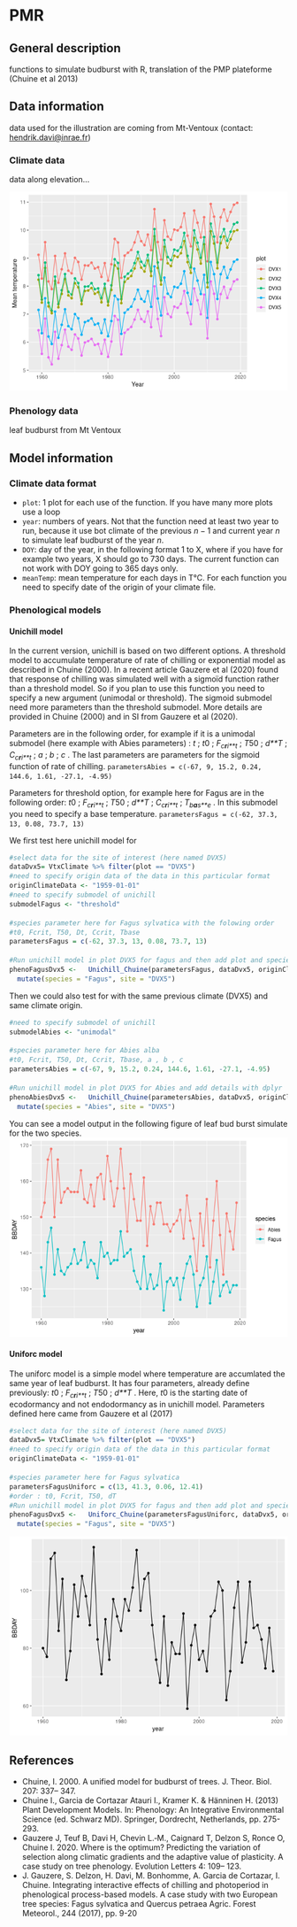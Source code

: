 PMR
================

General description
-------------------

functions to simulate budburst with R, translation of the PMP plateforme
(Chuine et al 2013)

Data information
----------------

data used for the illustration are coming from Mt-Ventoux (contact:
<a href="mailto:hendrik.davi@inrae.fr" class="email">hendrik.davi@inrae.fr</a>)

### Climate data

data along elevation…

![](README_files/figure-gfm/data%20climate%20presentation-1.png)<!-- -->

### Phenology data

leaf budburst from Mt Ventoux

Model information
-----------------

### Climate data format

-   `plot`: 1 plot for each use of the function. If you have many more
    plots use a loop
-   `year`: numbers of years. Not that the function need at least two
    year to run, because it use bot climate of the previous *n* − 1 and
    current year *n* to simulate leaf budburst of the year *n*.
-   `DOY`: day of the year, in the following format 1 to X, where if you
    have for example two years, X should go to 730 days. The current
    function can not work with DOY going to 365 days only.
-   `meanTemp`: mean temperature for each days in T°C. For each function
    you need to specify date of the origin of your climate file.

### Phenological models

#### Unichill model

In the current version, unichill is based on two different options. A
threshold model to accumulate temperature of rate of chilling or
exponential model as described in Chuine (2000). In a recent article
Gauzere et al (2020) found that response of chilling was simulated well
with a sigmoïd function rather than a threshold model. So if you plan to
use this function you need to specify a new argument (unimodal or
threshold). The sigmoid submodel need more parameters than the threshold
submodel. More details are provided in Chuine (2000) and in SI from
Gauzere et al (2020).

Parameters are in the following order, for example if it is a unimodal
submodel (here example with Abies parameters) : *t* ; *t*0 ;
*F*<sub>*c**r**i**t*</sub> ; *T*50 ; *d**T* ; *C*<sub>*c**r**i**t*</sub>
; *a* ; *b* ; *c* . The last parameters are parameters for the sigmoid
function of rate of chilling.
`parametersAbies = c(-67, 9, 15.2, 0.24, 144.6, 1.61, -27.1, -4.95)`

Parameters for threshold option, for example here for Fagus are in the
following order: *t*0 ; *F*<sub>*c**r**i**t*</sub> ; *T*50 ; *d**T* ;
*C*<sub>*c**r**i**t*</sub> ; *T*<sub>*b**a**s**e*</sub> . In this
submodel you need to specify a base temperature.
`parametersFagus = c(-62, 37.3, 13, 0.08, 73.7, 13)`

We first test here unichill model for

``` r
#select data for the site of interest (here named DVX5)
dataDvx5= VtxClimate %>% filter(plot == "DVX5")
#need to specify origin data of the data in this particular format
originClimateData <- "1959-01-01"
#need to specify submodel of unichill 
submodelFagus <- "threshold"

#species parameter here for Fagus sylvatica with the folowing order
#t0, Fcrit, T50, Dt, Ccrit, Tbase
parametersFagus = c(-62, 37.3, 13, 0.08, 73.7, 13)

#Run unichill model in plot DVX5 for fagus and then add plot and species name 
phenoFagusDvx5 <-   Unichill_Chuine(parametersFagus, dataDvx5, originClimateData, submodelFagus) %>% 
  mutate(species = "Fagus", site = "DVX5")
```

Then we could also test for with the same previous climate (DVX5) and
same climate origin.

``` r
#need to specify submodel of unichill
submodelAbies <- "unimodal"

#species parameter here for Abies alba
#t0, Fcrit, T50, Dt, Ccrit, Tbase, a , b , c
parametersAbies = c(-67, 9, 15.2, 0.24, 144.6, 1.61, -27.1, -4.95)

#Run unichill model in plot DVX5 for Abies and add details with dplyr
phenoAbiesDvx5 <-   Unichill_Chuine(parametersAbies, dataDvx5, originClimateData, submodelAbies) %>% 
  mutate(species = "Abies", site = "DVX5")
```

You can see a model output in the following figure of leaf bud burst
simulate for the two species.
![](README_files/figure-gfm/sim%20unichill-1.png)<!-- -->

#### Uniforc model

The uniforc model is a simple model where temperature are accumlated the
same year of leaf budburst. It has four parameters, already define
previously: *t*0 ; *F*<sub>*c**r**i**t*</sub> ; *T*50 ; *d**T* . Here,
*t*0 is the starting date of ecodormancy and not endodormancy as in
unichill model. Parameters defined here came from Gauzere et al (2017)

``` r
#select data for the site of interest (here named DVX5)
dataDvx5= VtxClimate %>% filter(plot == "DVX5")
#need to specify origin data of the data in this particular format
originClimateData <- "1959-01-01"

#species parameter here for Fagus sylvatica
parametersFagusUniforc = c(13, 41.3, 0.06, 12.41)
#order : t0, Fcrit, T50, dT
#Run unichill model in plot DVX5 for fagus and then add plot and species name 
phenoFagusDvx5 <-   Uniforc_Chuine(parametersFagusUniforc, dataDvx5, originClimateData) %>% 
  mutate(species = "Fagus", site = "DVX5")
```

![](README_files/figure-gfm/sim%20uniforc-1.png)<!-- -->

References
----------

-   Chuine, I. 2000. A unified model for budburst of trees. J. Theor.
    Biol. 207: 337– 347.
-   Chuine I., Garcia de Cortazar Atauri I., Kramer K. & Hänninen H.
    (2013) Plant Development Models. In: Phenology: An Integrative
    Environmental Science (ed. Schwarz MD). Springer, Dordrecht,
    Netherlands, pp. 275-293.
-   Gauzere J, Teuf B, Davi H, Chevin L.‐M., Caignard T, Delzon S, Ronce
    O, Chuine I. 2020. Where is the optimum? Predicting the variation of
    selection along climatic gradients and the adaptive value of
    plasticity. A case study on tree phenology. Evolution Letters 4:
    109– 123.
-   J. Gauzere, S. Delzon, H. Davi, M. Bonhomme, A. Garcia de
    Cortazar, I. Chuine. Integrating interactive effects of chilling and
    photoperiod in phenological process-based models. A case study with
    two European tree species: Fagus sylvatica and Quercus petraea
    Agric. Forest Meteorol., 244 (2017), pp. 9-20

